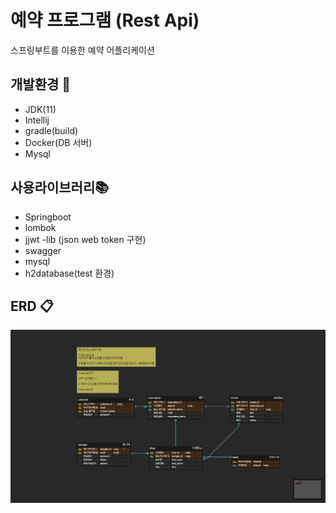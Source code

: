 # 예약 프로그램 (Rest Api)

스프링부트를 이용한 예약 어플리케이션

## 개발환경 🔨

- JDK(11)
- Intellij
- gradle(build)
- Docker(DB 서버)
- Mysql

## 사용라이브러리📚

- Springboot
- lombok
- jjwt -lib (json web token 구현)
- swagger
- mysql
- h2database(test 환경)

## ERD 📋

![alt](img/ERD.png)
